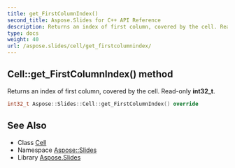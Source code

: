 ```yaml
---
title: get_FirstColumnIndex()
second_title: Aspose.Slides for C++ API Reference
description: Returns an index of first column, covered by the cell. Read-only int32_t.
type: docs
weight: 40
url: /aspose.slides/cell/get_firstcolumnindex/
---
```

## Cell::get_FirstColumnIndex() method


Returns an index of first column, covered by the cell. Read-only **int32_t**.

```cpp
int32_t Aspose::Slides::Cell::get_FirstColumnIndex() override
```

## See Also

* Class [Cell](../)
* Namespace [Aspose::Slides](../../)
* Library [Aspose.Slides](../../../)